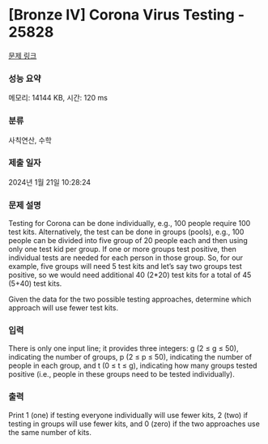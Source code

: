 # [Bronze IV] Corona Virus Testing - 25828 

[문제 링크](https://www.acmicpc.net/problem/25828) 

### 성능 요약

메모리: 14144 KB, 시간: 120 ms

### 분류

사칙연산, 수학

### 제출 일자

2024년 1월 21일 10:28:24

### 문제 설명

<p>Testing for Corona can be done individually, e.g., 100 people require 100 test kits. Alternatively, the test can be done in groups (pools), e.g., 100 people can be divided into five group of 20 people each and then using only one test kid per group. If one or more groups test positive, then individual tests are needed for each person in those group. So, for our example, five groups will need 5 test kits and let’s say two groups test positive, so we would need additional 40 (2*20) test kits for a total of 45 (5+40) test kits.</p>

<p>Given the data for the two possible testing approaches, determine which approach will use fewer test kits.</p>

### 입력 

 <p>There is only one input line; it provides three integers: g (2 ≤ g ≤ 50), indicating the number of groups, p (2 ≤ p ≤ 50), indicating the number of people in each group, and t (0 ≤ t ≤ g), indicating how many groups tested positive (i.e., people in these groups need to be tested individually).</p>

### 출력 

 <p>Print 1 (one) if testing everyone individually will use fewer kits, 2 (two) if testing in groups will use fewer kits, and 0 (zero) if the two approaches use the same number of kits.</p>

